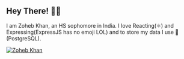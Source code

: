 ## Hey There! 👨‍💻

I am Zoheb Khan, an HS sophomore in India. I love Reacting(⚛️) and Expressing(ExpressJS has no emoji LOL) and to store my data I use 🐘 (PostgreSQL).

[![Zoheb Khan](https://github-readme-stats.vercel.app/api?username=ZohebMOPO)](https://github.com/anuraghazra/github-readme-stats)
